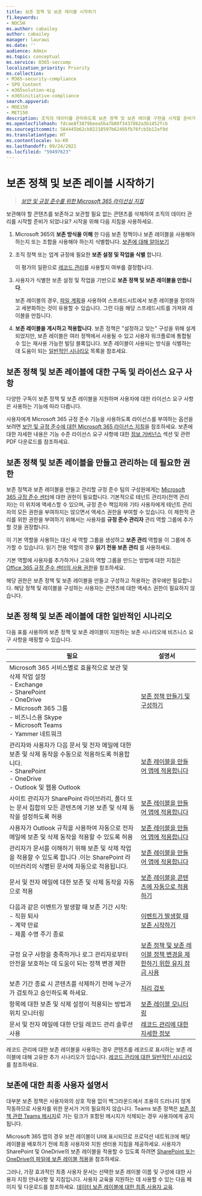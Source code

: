 ```yaml
---
title: 보존 정책 및 보존 레이블 시작하기
f1.keywords:
- NOCSH
ms.author: cabailey
author: cabailey
manager: laurawi
ms.date: ''
audience: Admin
ms.topic: conceptual
ms.service: O365-seccomp
localization_priority: Priority
ms.collection:
- M365-security-compliance
- SPO_Content
- m365solution-mig
- m365initiative-compliance
search.appverid:
- MOE150
- MET150
description: 조직의 데이터를 관리하도록 보존 정책 및 보존 레이블 구현을 시작할 준비가 되었지만, 어디서부터 시작해야 할지 모르겠나요? 시작을 위한 몇 가지 실용적인 지침을 읽어보세요.
ms.openlocfilehash: fdcae8f3879beea5ba7b80f34378b2a3b1452fcb
ms.sourcegitcommit: 584445b62cb82218597b62495fb76fcb5b12af9d
ms.translationtype: HT
ms.contentlocale: ko-KR
ms.lasthandoff: 09/24/2021
ms.locfileid: "59497623"
---
```

# <a name="get-started-with-retention-policies-and-retention-labels"></a>보존 정책 및 보존 레이블 시작하기

>*[보안 및 규정 준수를 위한 Microsoft 365 라이선싱 지침](/office365/servicedescriptions/microsoft-365-service-descriptions/microsoft-365-tenantlevel-services-licensing-guidance/microsoft-365-security-compliance-licensing-guidance)*

보관해야 할 콘텐츠를 보존하고 보관할 필요 없는 콘텐츠를 삭제하여 조직의 데이터 관리를 시작할 준비가 되었나요? 시작을 위해 다음 지침을 사용하세요.

1. Microsoft 365의 **보존 방식을 이해** 한 다음 보존 정책이나 보존 레이블을 사용해야 하는지 또는 조합을 사용해야 하는지 식별합니다. [보존에 대해 알아보기](retention.md)

2. 조직 정책 또는 업계 규정에 필요한 **보존 설정 및 작업을 식별** 합니다.
    
    이 평가의 일환으로 [레코드 관리](records-management.md)를 사용할지 여부를 결정합니다.

3. 사용자가 식별한 보존 설정 및 작업을 기반으로 **보존 정책 및 보존 레이블을 만듭니다**.
    
    보존 레이블의 경우, [파일 계획](file-plan-manager.md)을 사용하여 스프레드시트에서 보존 레이블을 정의하고 세분화하는 것이 유용할 수 있습니다. 그런 다음 해당 스프레드시트를 가져와 레이블을 만듭니다.
    
3. **보존 레이블을 게시하고 적용합니다**. 보존 정책은 "설정하고 잊는" 구성을 위해 설계되었지만, 보존 레이블은 여러 정책에서 사용될 수 있고 사용자 워크플로에 통합될 수 있는 재사용 가능한 빌딩 블록입니다. 보존 레이블이 사용되는 방식을 식별하는 데 도움이 되는 [일반적인 시나리오](#common-scenarios-for-retention-policies-and-retention-labels) 목록을 참조세요. 

## <a name="subscription-and-licensing-requirements-for-retention-policies-and-retention-labels"></a>보존 정책 및 보존 레이블에 대한 구독 및 라이선스 요구 사항

다양한 구독이 보존 정책 및 보존 레이블을 지원하며 사용자에 대한 라이선스 요구 사항은 사용하는 기능에 따라 다릅니다.

사용자에게 Microsoft 365 규정 준수 기능을 사용하도록 라이선스를 부여하는 옵션을 보려면 [보안 및 규정 준수에 대한 Microsoft 365 라이선스 지침](/office365/servicedescriptions/microsoft-365-service-descriptions/microsoft-365-tenantlevel-services-licensing-guidance/microsoft-365-security-compliance-licensing-guidance)을 참조하세요. 보존에 대한 자세한 내용은 기능 수준 라이선스 요구 사항에 대한 [정보 거버넌스](/office365/servicedescriptions/microsoft-365-service-descriptions/microsoft-365-tenantlevel-services-licensing-guidance/microsoft-365-security-compliance-licensing-guidance#information-governance) 섹션 및 관련 PDF 다운로드를 참조하세요.

## <a name="permissions-required-to-create-and-manage-retention-policies-and-retention-labels"></a>보존 정책 및 보존 레이블을 만들고 관리하는 데 필요한 권한

보존 정책과 보존 레이블을 만들고 관리할 규정 준수 팀의 구성원에게는 [Microsoft 365 규정 준수 센터](https://compliance.microsoft.com/)에 대한 권한이 필요합니다. 기본적으로 테넌트 관리자(전역 관리자)는 이 위치에 액세스할 수 있으며, 규정 준수 책임자와 기타 사용자에게 테넌트 관리자의 모든 권한을 부여하지는 않으면서 액세스 권한을 부여할 수 있습니다. 이 제한적 관리를 위한 권한을 부여하기 위해서는 사용자를 **규정 준수 관리자** 관리 역할 그룹에 추가할 것을 권장합니다.

이 기본 역할을 사용하는 대신 새 역할 그룹을 생성하고 **보존 관리** 역할을 이 그룹에 추가할 수 있습니다. 읽기 전용 역할의 경우 **읽기 전용 보존 관리** 를 사용하세요. 

기본 역할에 사용자를 추가하거나 고유의 역할 그룹을 만드는 방법에 대한 지침은 [Office 365 규정 준수 센터의 사용 권한](microsoft-365-compliance-center-permissions.md)을 참조하세요.

해당 권한은 보존 정책 및 보존 레이블을 만들고 구성하고 적용하는 경우에만 필요합니다. 해당 정책 및 레이블을 구성하는 사용자는 콘텐츠에 대한 액세스 권한이 필요하지 않습니다.

## <a name="common-scenarios-for-retention-policies-and-retention-labels"></a>보존 정책 및 보존 레이블에 대한 일반적인 시나리오

다음 표를 사용하여 보존 정책 및 보존 레이블이 지원하는 보존 시나리오에 비즈니스 요구 사항을 매핑할 수 있습니다.

|필요|설명서|
|----------------|---------------|
|Microsoft 365 서비스별로 효율적으로 보관 및 삭제 작업 설정 <br />-  Exchange  <br />- SharePoint  <br />- OneDrive  <br />- Microsoft 365 그룹 <br />- 비즈니스용 Skype  <br />- Microsoft Teams <br />- Yammer 네트워크 |[보존 정책 만들기 및 구성하기](create-retention-policies.md)|
|관리자와 사용자가 다음 문서 및 전자 메일에 대한 보존 및 삭제 동작을 수동으로 적용하도록 허용합니다. <br />-  SharePoint <br />- OneDrive <br />- Outlook 및 웹용 Outlook|[보존 레이블을 만들어 앱에 적용합니다](create-apply-retention-labels.md)|
|사이트 관리자가 SharePoint 라이브러리, 폴더 또는 문서 집합의 모든 콘텐츠에 기본 보존 및 삭제 동작을 설정하도록 허용|[보존 레이블을 만들어 앱에 적용합니다](create-apply-retention-labels.md)|
|사용자가 Outlook 규칙을 사용하여 자동으로 전자 메일에 보존 및 삭제 동작을 적용할 수 있도록 허용|[보존 레이블을 만들어 앱에 적용합니다](create-apply-retention-labels.md)|
|관리자가 문서를 이해하기 위해 보존 및 삭제 작업을 적용할 수 있도록 합니다 .이는 SharePoint 라이브러리의 식별된 문서에 자동으로 적용됩니다.|[보존 레이블을 만들어 앱에 적용합니다](create-apply-retention-labels.md)|
|문서 및 전자 메일에 대한 보존 및 삭제 동작을 자동으로 적용 |[보존 레이블을 콘텐츠에 자동으로 적용하기](apply-retention-labels-automatically.md)|
|다음과 같은 이벤트가 발생할 때 보존 기간 시작:  <br />- 직원 퇴사 <br />- 계약 만료 <br />- 제품 수명 주기 종료| [이벤트가 발생할 때 보존 시작하기](event-driven-retention.md)|
|규정 요구 사항을 충족하거나 로그 관리자로부터 안전을 보호하는 데 도움이 되는 정책 변경 제한| [보존 정책 및 보존 레이블 정책 변경을 제한하기 위한 유지 잠금 사용](retention-preservation-lock.md)
|보존 기간 종료 시 콘텐츠를 삭제하기 전에 누군가가 검토하고 승인하도록 하세요.|[처리 검토](disposition.md#disposition-reviews) |
| 항목에 대한 보존 및 삭제 설정이 적용되는 방법과 위치 모니터링 | [보존 레이블 모니터링](retention.md#monitoring-retention-labels) |
|문서 및 전자 메일에 대한 단일 레코드 관리 솔루션 사용 |[레코드 관리에 대한 자세한 정보](records-management.md) |

레코드 관리에 대한 보존 레이블을 사용하는 경우 콘텐츠를 레코드로 표시하는 보존 레이블에 대해 고유한 추가 시나리오가 있습니다. [레코드 관리에 대한 일반적인 시나리오](get-started-with-records-management.md#common-scenarios-for-records-management)를 참조하세요.

## <a name="end-user-documentation-for-retention"></a>보존에 대한 최종 사용자 설명서

대부분 보존 정책은 사용자와의 상호 작용 없이 백그라운드에서 조용히 드러나지 않게 작동하므로 사용자를 위한 문서가 거의 필요하지 않습니다. Teams 보존 정책은 [보존 정책 관련 Teams 메시지](https://support.microsoft.com/office/teams-messages-about-retention-policies-c151fa2f-1558-4cf9-8e51-854e925b483b)로 가는 링크가 포함된 메시지가 삭제되는 경우 사용자에게 공지됩니다.

Microsoft 365 앱의 경우 보전 레이블이 UI에 표시되므로 프로덕션 네트워크에 해당 레이블을 배포하기 전에 최종 사용자와 지원 센터용 지침을 제공하세요. 사용자가 SharePoint 및 OneDrive의 보존 레이블을 적용할 수 있도록 하려면 [SharePoint 또는 OneDrive의 파일에 보존 레이블 적용](https://support.microsoft.com/office/apply-retention-labels-to-files-in-sharepoint-or-onedrive-11a6835b-ec9f-40db-8aca-6f5ef18132df)을 참조하세요.

그러나, 가장 효과적인 최종 사용자 문서는 선택한 보존 레이블 이름 및 구성에 대한 사용자 지정 안내사항 및 지침입니다. 사용자 교육을 지원하는 데 사용할 수 있는 다음 페이지 및 다운로드를 참조하세요. [데이터 보존 레이블에 대한 최종 사용자 교육](https://microsoft.github.io/ComplianceCxE/enduser/retention/).